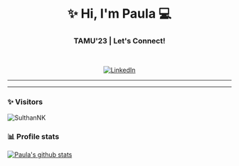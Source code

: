 <h1 align="center"> ✨ Hi, I'm Paula 💻 </h1>

<h3 align="center">  TAMU'23   | Let's Connect!  </h3> <br>

<p align="center"> 
<a href="https://www.linkedin.com/in/~pau/"><img alt="LinkedIn" src="https://img.shields.io/badge/-Paula_Geronimo-blue?style=flat-square&logo=Linkedin&logoColor=white&link=https://www.linkedin.com/in/~pau/"></a>
</p>

---------------------------------------------------------------------------------------------------------------------------------------------------------------------------------

---------------------------------------------------------------------------------------------------------------------------------------------------------------------------------
### ✨ Visitors 

<p align="left"> <img src="https://komarev.com/ghpvc/?username=SulthanNK" alt="SulthanNK" /> </p>

### 📊 Profile stats

[![Paula's github stats](https://github-readme-stats.vercel.app/api?username=paulageronimo&show_icons=true&title_color=fff&icon_color=79ff97&text_color=9f9f9f&bg_color=151515)](https://github.com/paulageronimo/paulageronimo/README.md)
